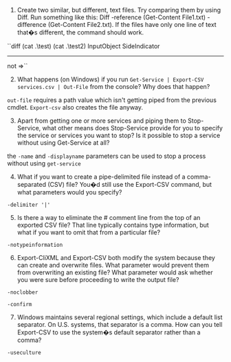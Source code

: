 1.  Create two similar, but different, text files. Try comparing them by using Diff. Run something like this: Diff -reference (Get-Content File1.txt) -difference (Get-Content File2.txt). If the files have only one line of text that�s different, the command should work.

``diff (cat .\test) (cat .\test2)
InputObject SideIndicator
----------- -------------
not      =>``

2.  What happens (on Windows) if you run `Get-Service | Export-CSV services.csv | Out-File` from the console? Why does that happen? 

`out-file` requires a path value which isn't getting piped from the previous cmdlet. `Export-csv` also creates the file anyway.

3.  Apart from getting one or more services and piping them to Stop-Service, what other means does Stop-Service provide for you to specify the service or services you want to stop? Is it possible to stop a service without using Get-Service at all? 

the `-name` and `-displayname` parameters can be used to stop a process without using `get-service`

4.  What if you want to create a pipe-delimited file instead of a comma-separated (CSV) file? You�d still use the Export-CSV command, but what parameters would you specify? 

`-delimiter '|'`

5.  Is there a way to eliminate the # comment line from the top of an exported CSV file? That line typically contains type information, but what if you want to omit that from a particular file? 

`-notypeinformation`

6.  Export-CliXML and Export-CSV both modify the system because they can create and overwrite files. What parameter would prevent them from overwriting an existing file? What parameter would ask whether you were sure before proceeding to write the output file? 

`-noclobber`

`-confirm`

7.  Windows maintains several regional settings, which include a default list separator. On U.S. systems, that separator is a comma. How can you tell Export-CSV to use the system�s default separator rather than a comma?

`-useculture`